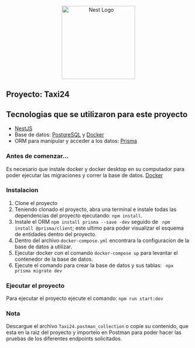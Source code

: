 <p align="center">
  <a href="http://nestjs.com/" target="blank"><img src="https://nestjs.com/img/logo-small.svg" width="200" alt="Nest Logo" /></a>
</p>



## Proyecto: Taxi24
## Tecnologias que se utilizaron para este proyecto
- [NestJS](https://nestjs.com)
- Base de datos: [PostgreSQL](https://www.postgresql.org) y [Docker](https://www.docker.com/)
- ORM para manipular y acceder a los datos: [Prisma](https://www.prisma.io)

### Antes de comenzar...
Es necesario que instale docker y docker desktop en su computador para poder ejecutar las migraciones y correr la base de datos. [Docker](https://docs.docker.com/desktop/install/windows-install/)

### Instalacion
1. Clone el proyecto 
2. Teniendo clonado el proyecto, abra una terminal e instale todas las dependencias del proyecto ejecutando: ```npm install```.
3. Instale el ORM ```npm install prisma --save -dev``` seguido de ``` npm install @prisma/client```; este ultimo para poder visualizar el esquema de entidades dentro del proyecto.
4. Dentro del archivo ```docker-compose.yml``` encontrara la configuracion de la base de datos a utilizar.
5. Ejecutar docker con el comando ```docker-compose up``` para levantar el contenedor de la base de datos.
6. Ejecute el comando para crear la base de datos y sus tablas: ``` npx prisma migrate dev```
   
### Ejecutar el proyecto
Para ejecutar el proyecto ejecute el comando: ``` npm run start:dev ```


### Nota
Descargue el archivo ``` Taxi24.postman_collection ``` o copie su contenido, que esta en la raiz del proyecto y importelo en Postman para poder hacer las pruebas de los diferentes endpoints solicitados.
